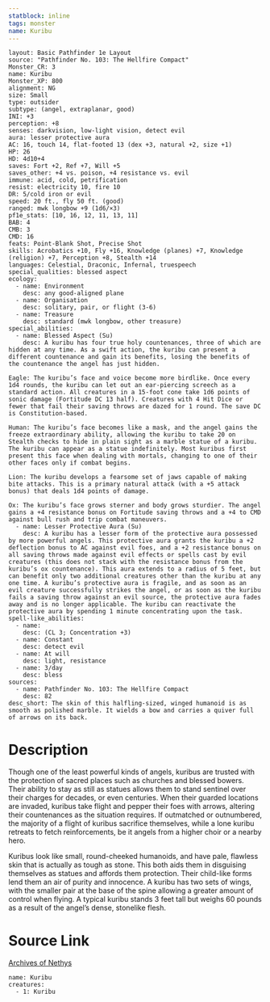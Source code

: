 ```yaml
---
statblock: inline
tags: monster
name: Kuribu
---
```

```statblock
layout: Basic Pathfinder 1e Layout
source: "Pathfinder No. 103: The Hellfire Compact"
Monster_CR: 3
name: Kuribu
Monster_XP: 800
alignment: NG
size: Small
type: outsider
subtype: (angel, extraplanar, good)
INI: +3
perception: +8
senses: darkvision, low-light vision, detect evil
aura: lesser protective aura
AC: 16, touch 14, flat-footed 13 (dex +3, natural +2, size +1)
HP: 26
HD: 4d10+4
saves: Fort +2, Ref +7, Will +5
saves_other: +4 vs. poison, +4 resistance vs. evil
immune: acid, cold, petrification
resist: electricity 10, fire 10
DR: 5/cold iron or evil
speed: 20 ft., fly 50 ft. (good)
ranged: mwk longbow +9 (1d6/×3)
pf1e_stats: [10, 16, 12, 11, 13, 11]
BAB: 4
CMB: 3
CMD: 16
feats: Point-Blank Shot, Precise Shot
skills: Acrobatics +10, Fly +16, Knowledge (planes) +7, Knowledge (religion) +7, Perception +8, Stealth +14
languages: Celestial, Draconic, Infernal, truespeech
special_qualities: blessed aspect
ecology:
  - name: Environment
    desc: any good-aligned plane
  - name: Organisation
    desc: solitary, pair, or flight (3-6)
  - name: Treasure
    desc: standard (mwk longbow, other treasure)
special_abilities:
  - name: Blessed Aspect (Su)
    desc: A kuribu has four true holy countenances, three of which are hidden at any time. As a swift action, the kuribu can present a different countenance and gain its benefits, losing the benefits of the countenance the angel has just hidden.

Eagle: The kuribu’s face and voice become more birdlike. Once every 1d4 rounds, the kuribu can let out an ear-piercing screech as a standard action. All creatures in a 15-foot cone take 1d6 points of sonic damage (Fortitude DC 13 half). Creatures with 4 Hit Dice or fewer that fail their saving throws are dazed for 1 round. The save DC is Constitution-based.

Human: The kuribu’s face becomes like a mask, and the angel gains the freeze extraordinary ability, allowing the kuribu to take 20 on Stealth checks to hide in plain sight as a marble statue of a kuribu. The kuribu can appear as a statue indefinitely. Most kuribus first present this face when dealing with mortals, changing to one of their other faces only if combat begins.

Lion: The kuribu develops a fearsome set of jaws capable of making bite attacks. This is a primary natural attack (with a +5 attack bonus) that deals 1d4 points of damage.

Ox: The kuribu’s face grows sterner and body grows sturdier. The angel gains a +4 resistance bonus on Fortitude saving throws and a +4 to CMD against bull rush and trip combat maneuvers.
  - name: Lesser Protective Aura (Su)
    desc: A kuribu has a lesser form of the protective aura possessed by more powerful angels. This protective aura grants the kuribu a +2 deflection bonus to AC against evil foes, and a +2 resistance bonus on all saving throws made against evil effects or spells cast by evil creatures (this does not stack with the resistance bonus from the kuribu’s ox countenance). This aura extends to a radius of 5 feet, but can benefit only two additional creatures other than the kuribu at any one time. A kuribu’s protective aura is fragile, and as soon as an evil creature successfully strikes the angel, or as soon as the kuribu fails a saving throw against an evil source, the protective aura fades away and is no longer applicable. The kuribu can reactivate the protective aura by spending 1 minute concentrating upon the task.
spell-like_abilities:
  - name:
    desc: (CL 3; Concentration +3)
  - name: Constant
    desc: detect evil
  - name: At will
    desc: light, resistance
  - name: 3/day
    desc: bless
sources:
  - name: Pathfinder No. 103: The Hellfire Compact
    desc: 82
desc_short: The skin of this halfling-sized, winged humanoid is as smooth as polished marble. It wields a bow and carries a quiver full of arrows on its back.
```
# Description
Though one of the least powerful kinds of angels, kuribus are trusted with the protection of sacred places such as churches and blessed bowers. Their ability to stay as still as statues allows them to stand sentinel over their charges for decades, or even centuries. When their guarded locations are invaded, kuribus take flight and pepper their foes with arrows, altering their countenances as the situation requires. If outmatched or outnumbered, the majority of a flight of kuribus sacrifice themselves, while a lone kuribu retreats to fetch reinforcements, be it angels from a higher choir or a nearby hero.

Kuribus look like small, round-cheeked humanoids, and have pale, flawless skin that is actually as tough as stone. This both aids them in disguising themselves as statues and affords them protection. Their child-like forms lend them an air of purity and innocence. A kuribu has two sets of wings, with the smaller pair at the base of the spine allowing a greater amount of control when flying. A typical kuribu stands 3 feet tall but weighs 60 pounds as a result of the angel’s dense, stonelike flesh.
# Source Link
[Archives of Nethys](https://aonprd.com/MonsterDisplay.aspx?ItemName=Kuribu)
```encounter-table
name: Kuribu
creatures:
  - 1: Kuribu
```
